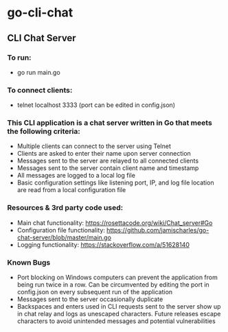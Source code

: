 # go-cli-chat
## CLI Chat Server

### To run:
- go run main.go

### To connect clients:
- telnet localhost 3333 (port can be edited in config.json)

### This CLI application is a chat server written in Go that meets the following criteria:
- Multiple clients can connect to the server using Telnet
- Clients are asked to enter their name upon server connection
- Messages sent to the server are relayed to all connected clients
- Messages sent to the server contain client name and timestamp
- All messages are logged to a local log file
- Basic configuration settings like listening port, IP, and log file location are read from a local configuration file

### Resources & 3rd party code used: 
- Main chat functionality: https://rosettacode.org/wiki/Chat_server#Go 
- Configuration file functionality: https://github.com/jamischarles/go-chat-server/blob/master/main.go 
- Logging functionality: https://stackoverflow.com/a/51628140

### Known Bugs
- Port blocking on Windows computers can prevent the application from being run twice in a row. Can be circumvented by editing the port in config.json on every subsequent run of the application
- Messages sent to the server occasionally duplicate
- Backspaces and enters used in CLI requests sent to the server show up in chat relay and logs as unescaped characters. Future releases escape characters to avoid unintended messages and potential vulnerabilities
